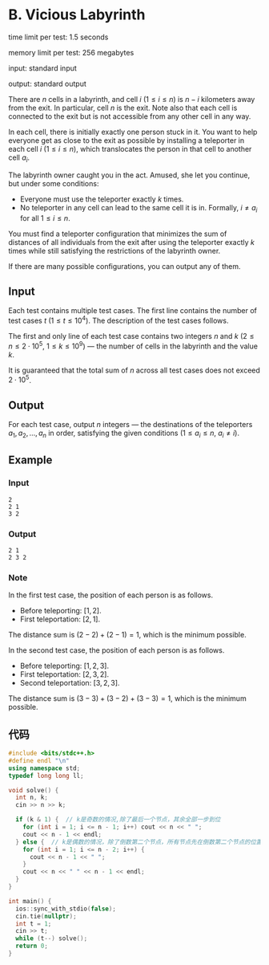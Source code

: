 # B. Vicious Labyrinth

time limit per test: 1.5 seconds

memory limit per test: 256 megabytes

input: standard input

output: standard output

There are $n$ cells in a labyrinth, and cell $i$ ($1 \leq i \leq n$) is $n - i$ kilometers away from the exit. In particular, cell $n$ is the exit. Note also that each cell is connected to the exit but is not accessible from any other cell in any way.

In each cell, there is initially exactly one person stuck in it. You want to help everyone get as close to the exit as possible by installing a teleporter in each cell $i$ ($1 \leq i \leq n$), which translocates the person in that cell to another cell $a_i$.

The labyrinth owner caught you in the act. Amused, she let you continue, but under some conditions:

-   Everyone must use the teleporter exactly $k$ times.
-   No teleporter in any cell can lead to the same cell it is in. Formally, $i \neq a_i$ for all $1 \leq i \leq n$.

You must find a teleporter configuration that minimizes the sum of distances of all individuals from the exit after using the teleporter exactly $k$ times while still satisfying the restrictions of the labyrinth owner.

If there are many possible configurations, you can output any of them.

## **Input**

Each test contains multiple test cases. The first line contains the number of test cases $t$ ($1 \le t \le 10^4$). The description of the test cases follows.

The first and only line of each test case contains two integers $n$ and $k$ ($2 \leq n \leq 2 \cdot 10^5$, $1 \leq k \leq 10^9$) — the number of cells in the labyrinth and the value $k$.

It is guaranteed that the total sum of $n$ across all test cases does not exceed $2 \cdot 10^5$.

## **Output**

For each test case, output $n$ integers — the destinations of the teleporters $a_1, a_2, \ldots, a_n$ in order, satisfying the given conditions ($1 \leq a_i \leq n$, $a_i \neq i$).

## Example

### Input

```
2
2 1
3 2
```

### Output

```
2 1
2 3 2
```

### **Note**

In the first test case, the position of each person is as follows.

-   Before teleporting: $[1, 2]$.
-   First teleportation: $[2, 1]$.

The distance sum is $(2-2) + (2-1) = 1$, which is the minimum possible.

In the second test case, the position of each person is as follows.

-   Before teleporting: $[1, 2, 3]$.
-   First teleportation: $[2, 3, 2]$.
-   Second teleportation: $[3, 2, 3]$.

The distance sum is $(3-3) + (3-2) + (3-3) = 1$, which is the minimum possible.

## 代码

```cpp
#include <bits/stdc++.h>
#define endl "\n"
using namespace std;
typedef long long ll;

void solve() {
  int n, k;
  cin >> n >> k;

  if (k & 1) {  // k是奇数的情况,除了最后一个节点，其余全部一步到位
    for (int i = 1; i <= n - 1; i++) cout << n << " ";
    cout << n - 1 << endl;
  } else {  // k是偶数的情况，除了倒数第二个节点，所有节点先在倒数第二个节点的位置进行中转
    for (int i = 1; i <= n - 2; i++) {
      cout << n - 1 << " ";
    }
    cout << n << " " << n - 1 << endl;
  }
}

int main() {
  ios::sync_with_stdio(false);
  cin.tie(nullptr);
  int t = 1;
  cin >> t;
  while (t--) solve();
  return 0;
}
```

